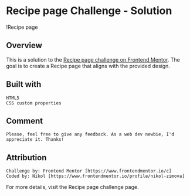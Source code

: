 # Recipe page Challenge - Solution

!Recipe page

## Overview

This is a solution to the [Recipe page challenge on Frontend Mentor]([https://www.frontendmentor.io/challenges/recipe-page-KiTsR8QQKm]). The goal is to create a Recipe page that aligns with the provided design.

## Built with
    HTML5
    CSS custom properties

## Comment
    Please, feel free to give any feedback. As a web dev newbie, I'd appreciate it. Thanks!

## Attribution

    Challenge by: Frontend Mentor [https://www.frontendmentor.io/c]
    Coded by: Nikol [https://www.frontendmentor.io/profile/nikol-zimova]

For more details, visit the Recipe page challenge page.

